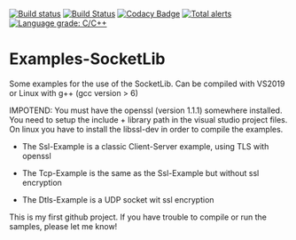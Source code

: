 [![Build status](https://ci.appveyor.com/api/projects/status/t64vs0kla07y8h30/branch/master?svg=true)](https://ci.appveyor.com/project/Tomenz/examples-socketlib/branch/master)
[![Build Status](https://travis-ci.com/Tomenz/Examples-SocketLib.svg?branch=master)](https://travis-ci.com/Tomenz/Examples-SocketLib)
[![Codacy Badge](https://app.codacy.com/project/badge/Grade/9be9064cc0784406b6d9a913799367cb)](https://app.codacy.com/gh/Tomenz/Examples-SocketLib/dashboard?utm_source=gh&utm_medium=referral&utm_content=&utm_campaign=Badge_grade)
[![Total alerts](https://img.shields.io/lgtm/alerts/g/Tomenz/Examples-SocketLib.svg?logo=lgtm&logoWidth=18)](https://lgtm.com/projects/g/Tomenz/Examples-SocketLib/alerts/)
[![Language grade: C/C++](https://img.shields.io/lgtm/grade/cpp/g/Tomenz/Examples-SocketLib.svg?logo=lgtm&logoWidth=18)](https://lgtm.com/projects/g/Tomenz/Examples-SocketLib/context:cpp)

# Examples-SocketLib
Some examples for the use of the SocketLib. Can be compiled with VS2019 or Linux with g++ (gcc version > 6)

IMPOTEND: You must have the openssl (version 1.1.1) somewhere installed. You need to setup the include + library path in the visual studio project files. On linux you have to install the libssl-dev in order to compile the examples.

- The Ssl-Example is a classic Client-Server example, using TLS with openssl

- The Tcp-Example is the same as the Ssl-Example but without ssl encryption 

- The Dtls-Example is a UDP socket wit ssl encryption 

This is my first github project. If you have trouble to compile or run the samples, please let me know!
